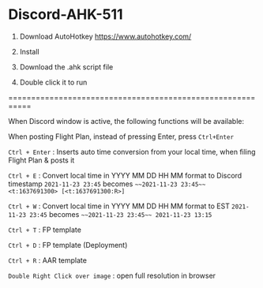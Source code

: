 # Discord-AHK-511
1. Download AutoHotkey https://www.autohotkey.com/

2. Install

3. Download the .ahk script file

4. Double click it to run

===========================================================

When Discord window is active, the following functions will be available:

When posting Flight Plan, instead of pressing Enter, press `Ctrl+Enter`

`Ctrl + Enter` : Inserts auto time conversion from your local time, when filing Flight Plan & posts it

`Ctrl + E` : Convert local time in YYYY MM DD HH MM format to Discord timestamp
`2021-11-23 23:45` becomes `~~2021-11-23 23:45~~ <t:1637691300> [<t:1637691300:R>]`

`Ctrl + W` : Convert local time in YYYY MM DD HH MM format to EST
`2021-11-23 23:45` becomes `~~2021-11-23 23:45~~ 2021-11-23 13:15`

`Ctrl + T` : FP template

`Ctrl + D` : FP template (Deployment)

`Ctrl + R` : AAR template

`Double Right Click over image` : open full resolution in browser
